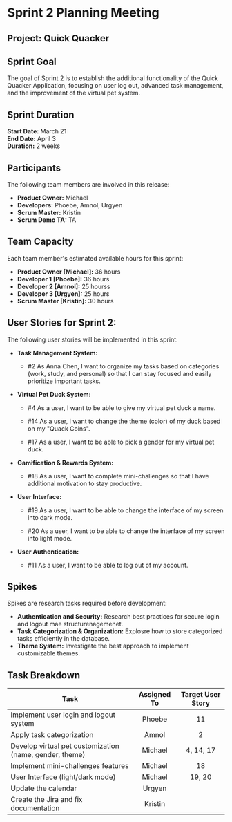 # Sprint 2 Planning Meeting

## Project: Quick Quacker

## Sprint Goal
The goal of Sprint 2 is to establish the additional functionality of the Quick Quacker Application, focusing on user log out, advanced task management, and the improvement of the virtual pet system.

## Sprint Duration
**Start Date:** March 21  
**End Date:** April 3  
**Duration:** 2 weeks  

## Participants 
The following team members are involved in this release:
- **Product Owner:** Michael
- **Developers:** Phoebe, Amnol, Urgyen
- **Scrum Master:** Kristin
- **Scrum Demo TA:** TA 

## Team Capacity
Each team member's estimated available hours for this sprint:
- **Product Owner [Michael]:** 36 hours
- **Developer 1 [Phoebe]:** 36 hours
- **Developer 2 [Amnol]:** 25 hourss
- **Developer 3 [Urgyen]:** 25 hours
- **Scrum Master [Kristin]:** 30 hours

## User Stories for Sprint 2:
The following user stories will be implemented in this sprint:
- **Task Management System:**
  - #2 As Anna Chen, I want to organize my tasks based on categories (work, study, and personal) so that I can stay focused and easily prioritize important tasks.
    
- **Virtual Pet Duck System:**
  - #4 As a user, I want to be able to give my virtual pet duck a name.
 
  - #14 As a user, I want to change the theme (color) of my duck based on my "Quack Coins".
    
  - #17 As a user, I want to be able to pick a gender for my virtual pet duck.

    
- **Gamification & Rewards System:**  
  - #18 As a user, I want to complete mini-challenges so that I have additional motivation to stay productive.

- **User Interface:**
  - #19 As a user, I want to be able to change the interface of my screen into dark mode.
 
  - #20 As a user, I want to be able to change the interface of my screen into light mode.
    
- **User Authentication:**
  - #11 As a user, I want to be able to log out of my account.
 
## Spikes
Spikes are research tasks required before development:
- **Authentication and Security:** Research best practices for secure login and logout mae structurenagemenet.
- **Task Categorization & Organization:** Explosre how to store categorized tasks efficiently in the database.
- **Theme System:** Investigate the best approach to implement customizable themes.

## Task Breakdown
| Task | Assigned To | Target User Story |
|------|:------------:|:------------:|
| Implement user login and logout system | Phoebe | 11
| Apply task categorization | Amnol | 2
| Develop virtual pet customization (name, gender, theme) | Michael | 4, 14, 17
| Implement mini-challenges features | Michael | 18
| User Interface (light/dark mode)  | Michael | 19, 20 
| Update the calendar  | Urgyen |
| Create the Jira and fix documentation | Kristin |
